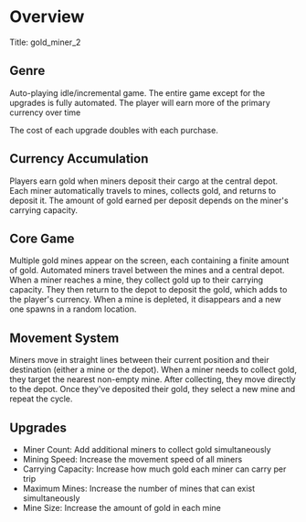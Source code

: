 # Overview
Title: gold_miner_2

## Genre
Auto-playing idle/incremental game. The entire game except for the upgrades is fully automated. The player will earn more of the primary currency over time

The cost of each upgrade doubles with each purchase.

## Currency Accumulation
Players earn gold when miners deposit their cargo at the central depot. Each miner automatically travels to mines, collects gold, and returns to deposit it. The amount of gold earned per deposit depends on the miner's carrying capacity.

## Core Game
Multiple gold mines appear on the screen, each containing a finite amount of gold. Automated miners travel between the mines and a central depot. When a miner reaches a mine, they collect gold up to their carrying capacity. They then return to the depot to deposit the gold, which adds to the player's currency. When a mine is depleted, it disappears and a new one spawns in a random location.

## Movement System
Miners move in straight lines between their current position and their destination (either a mine or the depot). When a miner needs to collect gold, they target the nearest non-empty mine. After collecting, they move directly to the depot. Once they've deposited their gold, they select a new mine and repeat the cycle.

## Upgrades
- Miner Count: Add additional miners to collect gold simultaneously
- Mining Speed: Increase the movement speed of all miners
- Carrying Capacity: Increase how much gold each miner can carry per trip
- Maximum Mines: Increase the number of mines that can exist simultaneously
- Mine Size: Increase the amount of gold in each mine
